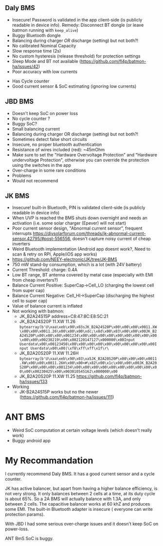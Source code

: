 ## Daly BMS

* Insecure! Password is validated in the app client-side (is publicly readable in device info). Remedy: Disconnect BT
  dongle (or leave batmon running with `keep_alive`)
* Buggy Bluetooth dongle
* Balancing during charger *OR* discharge (setting) but not both?!
* No calibrated Nominal Capacity
* Slow response time (2s)
* No custom hysteresis (release threshold) for protection settings
* Sleep Mode and BT not available (https://github.com/fl4p/batmon-ha/issues/42)
* Poor accuracy with low currents

+ Has Cycle counter
+ Good current sensor & SoC estimating (ignoring low currents)

## JBD BMS

* Doesn't keep SoC on power loss
* No cycle counter ?
* Buggy SoC?
* Small balancing current
* Balancing during charger OR discharge (setting) but not both?!
* Sometimes detect false short circuits
* Insecure, no proper bluetooth authentication
* Resistance of wires included (red): ~45mOhm
* Make sure to set the "Hardware Overvoltage Protection" and "Hardware undervoltage Protection", otherwise you can
  override the protection using the switches in the app
* Over-charge in some rare conditions
* Problems
* Would not recommend

## JK BMS

* Insecure! built-in Bluetooth, PIN is validated client-side (is publicly readable in device info)
* When UVP is reached the BMS shuts down overnight and needs an activation (i.e. some solar charger (Epever) will not
  start)
* Poor current sensor design, "Abnormal current sensor", frequent
  interrupts https://diysolarforum.com/threads/jk-abnormal-current-sensor.42795/#post-556556, doesn't capture noisy
  current of cheap inverters
* Weird Bluetooth implementation (Android app doesnt work?, Need to scan & retry on RPI, Apple/iOS app works)
* https://github.com/NEEY-electronic/JK/tree/JK-BMS
* 750 mW stand-by consumption, which is a lot (with 24V battery)
* Current Threshold: charge: 0.4A
* Low BT range, BT antenna covered by metal case (especially with EMI from cheap inverters?)
* Balance Current Positive: SuperCap->Cell_LO (charging the lowest cell from super cap)
* Balance Current Negative: Cell_HI->SuperCap (discharging the highest cell to super cap)
* Value of balance current is inflated
* Not working with batmon:
  * JK_B2A24S15P address=C8:47:8C:E8:5C:21
  * JK_B2A24S20P 11.XW 11.26 `bytearray(b'U\xaa\xeb\x90\x03sJK_B2A24S20P\x00\x00\x00\x0011.XW\x00\x00\x0011.26\x00\x00\x00\xdc;\x8d\x00\x03\x00\x00\x00JK_B2A24S20P\x00\x00\x00\x001234\x00\x00\x00\x00\x00\x00\x00\x00\x00\x00\x00\x00230219\x00\x002120147127\x000000\x00Input Userdata\x00\x00123456\x00\x00\x00\x00\x00\x00\x00\x00\x00\x00Input Userdata\x00\x00|\xf8\xff\xff\x1f\r\`
  * JK_B2A20S20P 11.XW 11.26H `bytearray(b'U\xaa\xeb\x90\x03\xa5JK_B2A20S20P\x00\x00\x00\x0011.XW\x00\x00\x0011.26H\x00\x00<#\x82\x00\x1c\x00\x00\x00JK_B2A20S20P\x00\x00\x00\x001234\x00\x00\x00\x00\x00\x00\x00\x00\x00\x00\x00\x00230425\x00\x003010545162\x000000\x00`
  * JK_B2A20S20P 11.XW 11.25 https://github.com/fl4p/batmon-ha/issues/133
* Working
  *  JK-B2A24S15P works but no the newer (https://github.com/fl4p/batmon-ha/issues/111)

# ANT BMS

* Weird SoC computation at certain voltage levels (which doesn't really work)
* Buggy android app

# My Recommandation

I currently recommend Daly BMS. It has a good current sensor and a cycle counter.

JK has active balancer, but apart from having a higher balance efficiency, is not very strong. It only balances between
2 cells at a time, at its duty cycle is about 65%. So a 2A BMS will actually balance with 1.3A, and only between 2
cells. The capacitive balancer works at 60 khZ and produces some EMI. The built-in Bluetooth adapter is insecure (
everyone can write protection params).

With JBD I had some serious over-charge issues and it doesn't keep SoC on power-loss.

ANT BmS SoC is buggy.